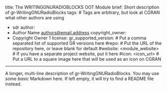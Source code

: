 title: The WRITINGGNURADIOBLOCKS OOT Module
brief: Short description of gr-WritingGNURadioBlocks
tags: # Tags are arbitrary, but look at CGRAN what other authors are using
  - sdr
author:
  - Author Name <authors@email.address>
copyright_owner:
  - Copyright Owner 1
license:
gr_supported_version: # Put a comma separated list of supported GR versions here
#repo: # Put the URL of the repository here, or leave blank for default
#website: <module_website> # If you have a separate project website, put it here
#icon: <icon_url> # Put a URL to a square image here that will be used as an icon on CGRAN
---
A longer, multi-line description of gr-WritingGNURadioBlocks.
You may use some *basic* Markdown here.
If left empty, it will try to find a README file instead.
